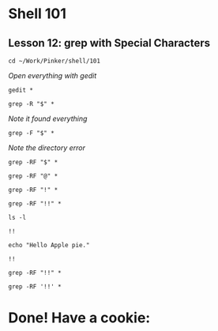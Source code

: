 # Shell 101
## Lesson 12: grep with Special Characters

`cd ~/Work/Pinker/shell/101`

*Open everything with gedit*

`gedit *`

`grep -R "$" *`

*Note it found everything*

`grep -F "$" *`

*Note the directory error*

`grep -RF "$" *`

`grep -RF "@" *`

`grep -RF "!" *`

`grep -RF "!!" *`

`ls -l`

`!!`

`echo "Hello Apple pie."`

`!!`

`grep -RF "!!" *`

`grep -RF '!!' *`

# Done! Have a cookie: ###
